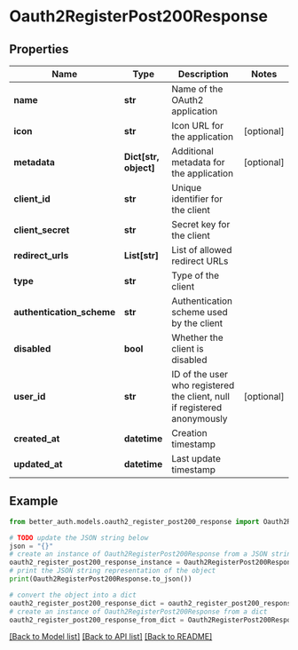# Oauth2RegisterPost200Response


## Properties

Name | Type | Description | Notes
------------ | ------------- | ------------- | -------------
**name** | **str** | Name of the OAuth2 application | 
**icon** | **str** | Icon URL for the application | [optional] 
**metadata** | **Dict[str, object]** | Additional metadata for the application | [optional] 
**client_id** | **str** | Unique identifier for the client | 
**client_secret** | **str** | Secret key for the client | 
**redirect_urls** | **List[str]** | List of allowed redirect URLs | 
**type** | **str** | Type of the client | 
**authentication_scheme** | **str** | Authentication scheme used by the client | 
**disabled** | **bool** | Whether the client is disabled | 
**user_id** | **str** | ID of the user who registered the client, null if registered anonymously | [optional] 
**created_at** | **datetime** | Creation timestamp | 
**updated_at** | **datetime** | Last update timestamp | 

## Example

```python
from better_auth.models.oauth2_register_post200_response import Oauth2RegisterPost200Response

# TODO update the JSON string below
json = "{}"
# create an instance of Oauth2RegisterPost200Response from a JSON string
oauth2_register_post200_response_instance = Oauth2RegisterPost200Response.from_json(json)
# print the JSON string representation of the object
print(Oauth2RegisterPost200Response.to_json())

# convert the object into a dict
oauth2_register_post200_response_dict = oauth2_register_post200_response_instance.to_dict()
# create an instance of Oauth2RegisterPost200Response from a dict
oauth2_register_post200_response_from_dict = Oauth2RegisterPost200Response.from_dict(oauth2_register_post200_response_dict)
```
[[Back to Model list]](../README.md#documentation-for-models) [[Back to API list]](../README.md#documentation-for-api-endpoints) [[Back to README]](../README.md)



